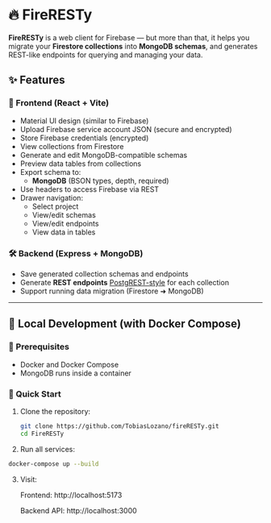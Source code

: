 # 🔥 FireRESTy

**FireRESTy** is a web client for Firebase — but more than that, it helps you migrate your **Firestore collections** into **MongoDB schemas**, and generates REST-like endpoints for querying and managing your data.

## ✨ Features

### 🧩 Frontend (React + Vite)
- Material UI design (similar to Firebase)
- Upload Firebase service account JSON (secure and encrypted)
- Store Firebase credentials (encrypted)
- View collections from Firestore
- Generate and edit MongoDB-compatible schemas
- Preview data tables from collections
- Export schema to:
  - **MongoDB** (BSON types, depth, required)
- Use headers to access Firebase via REST
- Drawer navigation:
  - Select project
  - View/edit schemas
  - View/edit endpoints
  - View data in tables

### 🛠 Backend (Express + MongoDB)
- Save generated collection schemas and endpoints
- Generate **REST endpoints**   [PostgREST-style](https://docs.postgrest.org/en/v13/) for each collection
- Support running data migration (Firestore ➜ MongoDB)

---

## 🧪 Local Development (with Docker Compose)

### 🧰 Prerequisites
- Docker and Docker Compose
- MongoDB runs inside a container


### 🚀 Quick Start

1. Clone the repository:
   ```bash
   git clone https://github.com/TobiasLozano/fireRESTy.git
   cd FireRESTy
2. Run all services:
  ```bash 
  docker-compose up --build
  ```

3. Visit:


    Frontend: http://localhost:5173

    Backend API: http://localhost:3000